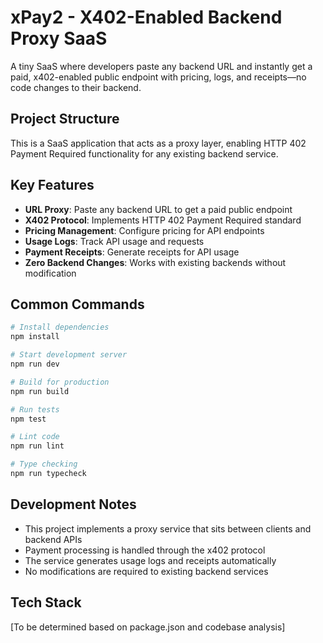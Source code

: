 # xPay2 - X402-Enabled Backend Proxy SaaS

A tiny SaaS where developers paste any backend URL and instantly get a paid, x402-enabled public endpoint with pricing, logs, and receipts—no code changes to their backend.

## Project Structure

This is a SaaS application that acts as a proxy layer, enabling HTTP 402 Payment Required functionality for any existing backend service.

## Key Features

- **URL Proxy**: Paste any backend URL to get a paid public endpoint
- **X402 Protocol**: Implements HTTP 402 Payment Required standard
- **Pricing Management**: Configure pricing for API endpoints
- **Usage Logs**: Track API usage and requests
- **Payment Receipts**: Generate receipts for API usage
- **Zero Backend Changes**: Works with existing backends without modification

## Common Commands

```bash
# Install dependencies
npm install

# Start development server
npm run dev

# Build for production
npm run build

# Run tests
npm test

# Lint code
npm run lint

# Type checking
npm run typecheck
```

## Development Notes

- This project implements a proxy service that sits between clients and backend APIs
- Payment processing is handled through the x402 protocol
- The service generates usage logs and receipts automatically
- No modifications are required to existing backend services

## Tech Stack

[To be determined based on package.json and codebase analysis]